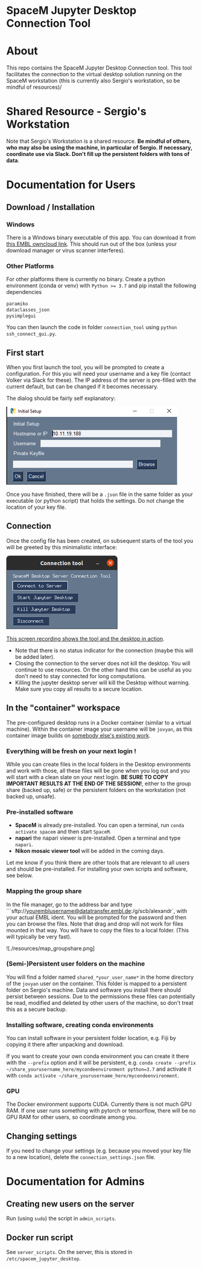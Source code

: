 # SpaceM Jupyter Desktop Connection Tool

# About

This repo contains the SpaceM Jupyter Desktop Connection tool.
This tool facilitates the connection to the virtual desktop solution running
on the SpaceM workstation (this is currently also Sergio's workstation,
so be mindful of resources)/

# Shared Resource - Sergio's Workstation

Note that Sergio's Workstation is a shared resource. **Be mindful of others, who may
also be using the machine, in particular of Sergio. If necessary, coordinate use via
Slack. Don't fill up the persistent folders with tons of data**.

# Documentation for Users

## Download / Installation

### Windows 

There is a Windows binary executable of this app.
You can download it from [this EMBL owncloud link](https://oc.embl.de/index.php/s/DMOTTmQpr5DSFlq).
This should run out of the box (unless your download manager or virus scanner interferes).

### Other Platforms

For other platforms there is currently no binary.
Create a python environment (conda or venv) with `Python >= 3.7` 
and pip install the following dependencies

```
paramiko
dataclasses_json
pysimplegui
```

You can then launch the code in folder `connection_tool`
using `python ssh_connect_gui.py`. 

## First start

When you first launch the tool, you will be prompted to create a configuration.
For this you will need your username and a key file (contact Volker via Slack for these).
The IP address of the server is pre-filled with the current default, but can be changed
if it becomes necessary.

The dialog should be fairly self explanatory:

![](./resources/connection_tool_initial_setup.png)

Once you have finished, there will be a `.json` file in the same folder as your executable (or python
script) that holds the settings. Do not change the location of your key file. 


## Connection

Once the config file has been created, on subsequent starts of the tool you will be
greeted by this minimalistic interface:

![](./resources/main_window.png)



[This screen recording shows the tool and the desktop in action](https://slack-files.com/T07TPNGTC-F01PSQNPNBH-e310f22543).


* Note that there is no status indicator for the connection (maybe this will be added later).
* Closing the connection to the server does not kill the desktop. You will continue to use resources. On the other hand this can be useful as you don't need to stay connected for long computations. 
* Killing the jupyter desktop server will kill the Desktop without warning. Make sure you copy all results
to a secure location. 


## In the "container" workspace

The pre-configured desktop runs in a Docker container (similar to a virtual machine).
Within the container image your username will be `jovyan`, as this container image builds
on [somebody else's existing work](https://github.com/yuvipanda/jupyter-desktop-server).

### Everything will be fresh on your next login !

While you can create files in the local folders in the Desktop environments and work
with those, all these files will be gone when you log out and you will start with a clean slate
on your next login. **BE SURE TO COPY IMPORTANT RESULTS AT THE END OF THE SESSION!**, either
to the group share (backed up, safe) or the persistent folders on the workstation (not backed up,
unsafe).

### Pre-installed software

* **SpaceM** is already pre-installed. You can open a terminal, run `conda activate spacem` and then start `SpaceM`.
* **napari** the napari viewer is pre-installed. Open a terminal and type `napari`.
* **Nikon mosaic viewer tool** will be added in the coming days.

Let me know if you think there are other tools that are relevant to all users and should be pre-installed. For installing your own scripts and software, see below.

### Mapping the group share

In the file manager, go to the address bar and type 
```sftp://youremblusername@datatransfer.embl.de:/g/scb/alexandr`, with your actual EMBL ident.
You will be prompted for the password and then you can browse the files. Note that drag and drop
will not work for files mounted in that way. You will have to copy the files to a local folder.
(This will typically be very fast).

![./resources/map_groupshare.png]

### (Semi-)Persistent user folders on the machine

You will find a folder named `shared_*your_user_name*` in the home directory of the `jovyan` user
on the container. This folder is mapped to a persistent folder on Sergio's machine. Data and software
you install there should persist between sessions. Due to the permissions these files can potentially
be read, modified and deleted by other users of the machine, so don't treat this as a secure backup.

### Installing software, creating conda environments

You can install software in your persistent folder location, e.g. Fiji by copying it there after unpacking and download.

If you want to create your own conda environment you can create it there with the `--prefix` option and it will be persistent, e.g. `conda create --prefix ~/share_yourusername_here/mycondeenvironment python=3.7` and activate it with `conda activate ~/share_yourusername_here/mycondeenvironment`.

### GPU

The Docker environment supports CUDA. Currently there is not much GPU RAM. If one user runs something with pytorch or tensorflow, there will be no GPU RAM for other users, so coordinate among you.


## Changing settings

If you need to change your settings (e.g. because you moved your key file to a new location), delete the `connection_settings.json` file.


# Documentation for Admins

## Creating new users on the server

Run (using `sudo`) the script in `admin_scripts`.

## Docker run script

See `server_scripts`. On the server, this is stored in `/etc/spacem_jupyter_desktop`. 



